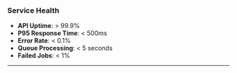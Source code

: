 ### Service Health

- **API Uptime**: > 99.9%
- **P95 Response Time**: < 500ms
- **Error Rate**: < 0.1%
- **Queue Processing**: < 5 seconds
- **Failed Jobs**: < 1%

---
